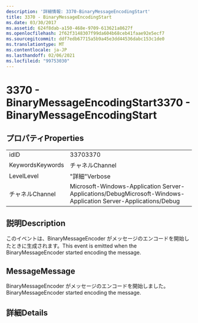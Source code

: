 ```yaml
---
description: '詳細情報: 3370-BinaryMessageEncodingStart'
title: 3370 - BinaryMessageEncodingStart
ms.date: 03/30/2017
ms.assetid: 624f8dab-a150-468e-9709-613621a8627f
ms.openlocfilehash: 2f62f3148307f99da604b68ceb41faae92e5ecf7
ms.sourcegitcommit: ddf7edb67715a5b9a45e3dd44536dabc153c1de0
ms.translationtype: MT
ms.contentlocale: ja-JP
ms.lasthandoff: 02/06/2021
ms.locfileid: "99753030"
---
```

# <a name="3370---binarymessageencodingstart"></a><span data-ttu-id="f24f6-103">3370 - BinaryMessageEncodingStart</span><span class="sxs-lookup"><span data-stu-id="f24f6-103">3370 - BinaryMessageEncodingStart</span></span>

## <a name="properties"></a><span data-ttu-id="f24f6-104">プロパティ</span><span class="sxs-lookup"><span data-stu-id="f24f6-104">Properties</span></span>  
  
|||  
|-|-|  
|<span data-ttu-id="f24f6-105">id</span><span class="sxs-lookup"><span data-stu-id="f24f6-105">ID</span></span>|<span data-ttu-id="f24f6-106">3370</span><span class="sxs-lookup"><span data-stu-id="f24f6-106">3370</span></span>|  
|<span data-ttu-id="f24f6-107">Keywords</span><span class="sxs-lookup"><span data-stu-id="f24f6-107">Keywords</span></span>|<span data-ttu-id="f24f6-108">チャネル</span><span class="sxs-lookup"><span data-stu-id="f24f6-108">Channel</span></span>|  
|<span data-ttu-id="f24f6-109">Level</span><span class="sxs-lookup"><span data-stu-id="f24f6-109">Level</span></span>|<span data-ttu-id="f24f6-110">"詳細"</span><span class="sxs-lookup"><span data-stu-id="f24f6-110">Verbose</span></span>|  
|<span data-ttu-id="f24f6-111">チャネル</span><span class="sxs-lookup"><span data-stu-id="f24f6-111">Channel</span></span>|<span data-ttu-id="f24f6-112">Microsoft-Windows-Application Server-Applications/Debug</span><span class="sxs-lookup"><span data-stu-id="f24f6-112">Microsoft-Windows-Application Server-Applications/Debug</span></span>|  
  
## <a name="description"></a><span data-ttu-id="f24f6-113">説明</span><span class="sxs-lookup"><span data-stu-id="f24f6-113">Description</span></span>  

 <span data-ttu-id="f24f6-114">このイベントは、BinaryMessageEncoder がメッセージのエンコードを開始したときに生成されます。</span><span class="sxs-lookup"><span data-stu-id="f24f6-114">This event is emitted when the BinaryMessageEncoder started encoding the message.</span></span>  
  
## <a name="message"></a><span data-ttu-id="f24f6-115">Message</span><span class="sxs-lookup"><span data-stu-id="f24f6-115">Message</span></span>  

 <span data-ttu-id="f24f6-116">BinaryMessageEncoder がメッセージのエンコードを開始しました。</span><span class="sxs-lookup"><span data-stu-id="f24f6-116">BinaryMessageEncoder started encoding the message.</span></span>  
  
## <a name="details"></a><span data-ttu-id="f24f6-117">詳細</span><span class="sxs-lookup"><span data-stu-id="f24f6-117">Details</span></span>
